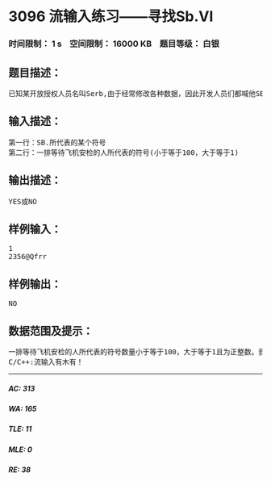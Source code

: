 # 3096 流输入练习——寻找Sb.VI   
### 时间限制： 1 s&nbsp;&nbsp;&nbsp;&nbsp;空间限制： 16000 KB&nbsp;&nbsp;&nbsp;&nbsp;题目等级： 白银  
## 题目描述：  

<pre>
已知某开放授权人员名叫Serb,由于经常修改各种数据，因此开发人员们都喊他SB.现在他和许多人一起过飞机安检，排成了一长队列，请问SB.是否在队列中。
</pre>
  
  
## 输入描述：  

<pre>
第一行：SB.所代表的某个符号
第二行：一排等待飞机安检的人所代表的符号(小于等于100，大于等于1)
</pre>
  
  
## 输出描述：  

<pre>
YES或NO
</pre>
  
  
## 样例输入：  

<pre>
1
2356@Qfrr
</pre>
  
  
## 样例输出：  

<pre>
NO
</pre>
  
  
## 数据范围及提示：  

<pre>
一排等待飞机安检的人所代表的符号数量小于等于100，大于等于1且为正整数。我们保证只有一个Serb。
C/C++:流输入有木有！
</pre>
  
  
***  

##### AC: 313  
##### WA: 165  
##### TLE: 11  
##### MLE: 0  
##### RE: 38  
